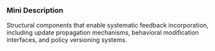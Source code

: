 ### Mini Description

Structural components that enable systematic feedback incorporation, including update propagation mechanisms, behavioral modification interfaces, and policy versioning systems.

